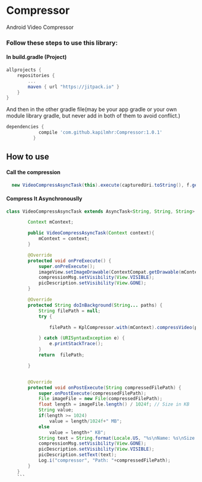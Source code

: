 # Compressor
Android Video Compressor

### Follow these steps to use this library:
#### In build.gradle (Project)

``` gradle
allprojects {
    repositories {
        ...
        maven { url "https://jitpack.io" }
    }
}
``` 

And then in the other gradle file(may be your app gradle or your own module library gradle, but never add in both of them to avoid conflict.)

``` gradle
dependencies {
	        compile 'com.github.kapilmhr:Compressor:1.0.1'
          }
```


## How to use

#### Call the compression

```java
  new VideoCompressAsyncTask(this).execute(capturedUri.toString(), f.getPath());
```

#### Compress It Asynchronouslly

``` java
class VideoCompressAsyncTask extends AsyncTask<String, String, String> {

        Context mContext;

        public VideoCompressAsyncTask(Context context){
            mContext = context;
        }

        @Override
        protected void onPreExecute() {
            super.onPreExecute();
            imageView.setImageDrawable(ContextCompat.getDrawable(mContext, R.drawable.ic_photo_camera_white_48px));
            compressionMsg.setVisibility(View.VISIBLE);
            picDescription.setVisibility(View.GONE);
        }

        @Override
        protected String doInBackground(String... paths) {
            String filePath = null;
            try {

                filePath = KplCompressor.with(mContext).compressVideo(paths[0], paths[1]);

            } catch (URISyntaxException e) {
                e.printStackTrace();
            }
            return  filePath;

        }


        @Override
        protected void onPostExecute(String compressedFilePath) {
            super.onPostExecute(compressedFilePath);
            File imageFile = new File(compressedFilePath);
            float length = imageFile.length() / 1024f; // Size in KB
            String value;
            if(length >= 1024)
                value = length/1024f+" MB";
            else
                value = length+" KB";
            String text = String.format(Locale.US, "%s\nName: %s\nSize: %s", getString(R.string.video_compression_complete), imageFile.getName(), value);
            compressionMsg.setVisibility(View.GONE);
            picDescription.setVisibility(View.VISIBLE);
            picDescription.setText(text);
            Log.i("compressor", "Path: "+compressedFilePath);
        }
    }
    ```
    
